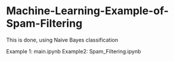 # Machine-Learning-Example-of-Spam-Filtering
This is done, using Naive Bayes classification



Example 1: main.ipynb
Example2: Spam_Filtering.ipynb
